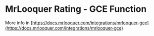 # MrLooquer Rating - GCE Function

More info in [https://docs.mrlooquer.com/integrations/mrlooquer-gce](https://docs.mrlooquer.com/integrations/mrlooquer-gce)


